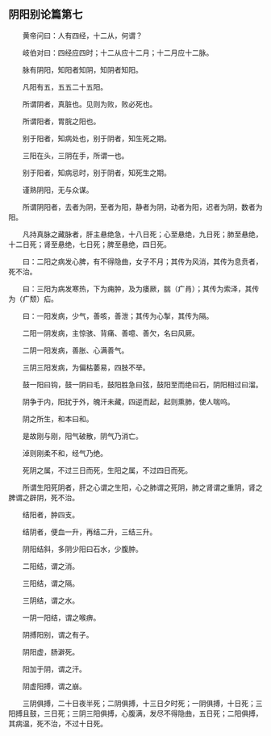 ## 阴阳别论篇第七


&emsp;&emsp;黄帝问曰：人有四经，十二从，何谓？

&emsp;&emsp;岐伯对曰：四经应四时；十二从应十二月；十二月应十二脉。

&emsp;&emsp;脉有阴阳，知阳者知阴，知阴者知阳。

&emsp;&emsp;凡阳有五，五五二十五阳。

&emsp;&emsp;所谓阴者，真脏也。见则为败，败必死也。

&emsp;&emsp;所谓阳者，胃脘之阳也。

&emsp;&emsp;别于阳者，知病处也，别于阴者，知生死之期。

&emsp;&emsp;三阳在头，三阴在手，所谓一也。

&emsp;&emsp;别于阳者，知病忌时，别于阴者，知死生之期。

&emsp;&emsp;谨熟阴阳，无与众谋。

&emsp;&emsp;所谓阴阳者，去者为阴，至者为阳，静者为阴，动者为阳，迟者为阴，数者为阳。

&emsp;&emsp;凡持真脉之藏脉者，肝主悬绝急，十八日死；心至悬绝，九日死；肺至悬绝，十二日死；肾至悬绝，七日死；脾至悬绝，四日死。

&emsp;&emsp;曰：二阳之病发心脾，有不得隐曲，女子不月；其传为风消，其传为息贲者，死不治。

&emsp;&emsp;曰：三阳为病发寒热，下为痈肿，及为痿厥，腨（疒肙）；其传为索泽，其传为（疒颓）疝。

&emsp;&emsp;曰：一阳发病，少气，善咳，善泄；其传为心掣，其传为隔。

&emsp;&emsp;二阳一阴发病，主惊骇、背痛、善噫、善欠，名曰风厥。

&emsp;&emsp;二阴一阳发病，善胀、心满善气。

&emsp;&emsp;三阴三阳发病，为偏枯萎易，四肢不举。

&emsp;&emsp;鼓一阳曰钩，鼓一阴曰毛，鼓阳胜急曰弦，鼓阳至而绝曰石，阴阳相过曰溜。

&emsp;&emsp;阴争于内，阳扰于外，魄汗未藏，四逆而起，起则熏肺，使人喘呜。

&emsp;&emsp;阴之所生，和本曰和。

&emsp;&emsp;是故刚与刚，阳气破散，阴气乃消亡。

&emsp;&emsp;淖则刚柔不和，经气乃绝。

&emsp;&emsp;死阴之属，不过三日而死，生阳之属，不过四日而死。

&emsp;&emsp;所谓生阳死阴者，肝之心谓之生阳，心之肺谓之死阴，肺之肾谓之重阴，肾之脾谓之辟阴，死不治。

&emsp;&emsp;结阳者，肿四支。

&emsp;&emsp;结阴者，便血一升，再结二升，三结三升。

&emsp;&emsp;阴阳结斜，多阴少阳曰石水，少腹肿。

&emsp;&emsp;二阳结，谓之消。

&emsp;&emsp;三阳结，谓之隔。

&emsp;&emsp;三阴结，谓之水。

&emsp;&emsp;一阴一阳结，谓之喉痹。

&emsp;&emsp;阴搏阳别，谓之有子。

&emsp;&emsp;阴阳虚，肠澼死。

&emsp;&emsp;阳加于阴，谓之汗。

&emsp;&emsp;阴虚阳搏，谓之崩。

&emsp;&emsp;三阴俱搏，二十日夜半死；二阴俱搏，十三日夕时死；一阴俱搏，十日死；三阳搏且鼓，三日死；三阴三阳俱搏，心腹满，发尽不得隐曲，五日死；二阳俱搏，其病温，死不治，不过十日死。

